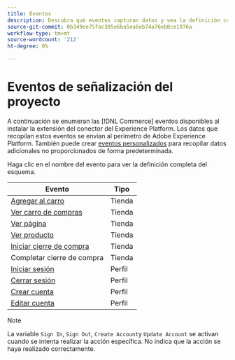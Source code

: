```yaml
---
title: Eventos
description: Descubra qué eventos capturan datos y vea la definición completa del esquema.
source-git-commit: 0b349ee75fac305e6ba5ea6eb74a76eb8ce1976a
workflow-type: tm+mt
source-wordcount: '212'
ht-degree: 0%

---
```


# Eventos de señalización del proyecto

A continuación se enumeran las [!DNL Commerce] eventos disponibles al instalar la extensión del conector del Experience Platform. Los datos que recopilan estos eventos se envían al perímetro de Adobe Experience Platform. También puede crear [eventos personalizados](custom-events.md) para recopilar datos adicionales no proporcionados de forma predeterminada.

Haga clic en el nombre del evento para ver la definición completa del esquema.

| Evento | Tipo |
|---|---|
| [Agregar al carro](https://github.com/adobe/magento-storefront-event-collector/blob/main/src/handlers/product/addToCartAEP.ts) | Tienda |
| [Ver carro de compras](https://github.com/adobe/magento-storefront-event-collector/blob/main/src/handlers/shoppingCart/viewAEP.ts) | Tienda |
| [Ver página](https://github.com/adobe/magento-storefront-event-collector/blob/main/src/handlers/page/viewAEP.ts) | Tienda |
| [Ver producto](https://github.com/adobe/magento-storefront-event-collector/blob/main/src/handlers/product/viewAEP.ts) | Tienda |
| [Iniciar cierre de compra](https://github.com/adobe/magento-storefront-event-collector/blob/main/src/handlers/shoppingCart/initiateCheckoutAEP.ts) | Tienda |
| Completar cierre de compra | Tienda |
| [Iniciar sesión](https://github.com/adobe/magento-storefront-event-collector/blob/main/src/handlers/account/signInAEP.ts) | Perfil |
| [Cerrar sesión](https://github.com/adobe/magento-storefront-event-collector/blob/main/src/handlers/account/signOutAEP.ts) | Perfil |
| [Crear cuenta](https://github.com/adobe/magento-storefront-event-collector/blob/main/src/handlers/account/createAccountAEP.ts) | Perfil |
| [Editar cuenta](https://github.com/adobe/magento-storefront-event-collector/blob/main/src/handlers/account/editAccountAEP.ts) | Perfil |

>[!NOTE]
>
> La variable `Sign In`, `Sign Out`, `Create Account`y `Update Account` se activan cuando se intenta realizar la acción específica. No indica que la acción se haya realizado correctamente.
